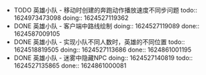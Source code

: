 - TODO 英雄小队 - 移动时创建的奔跑动作播放速度不同步问题
  todo:: 1624973473098
  doing:: 1624527119362
- DONE 英雄小队 - 客户端中路线绘制
  doing:: 1624527119089
  done:: 1624587009105
- DONE 英雄小队 - 实现小队不同人数时，英雄的不同位置
  todo:: 1624518819505
  doing:: 1624527113686
  done:: 1624861001195
- DONE 英雄小队 - 迷雾中隐藏NPC
  doing:: 1624527140819
  todo:: 1624527135865
  done:: 1624861000081